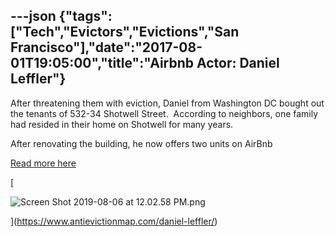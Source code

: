 ---json
{"tags":["Tech","Evictors","Evictions","San Francisco"],"date":"2017-08-01T19:05:00","title":"Airbnb Actor: Daniel Leffler"}
---

After threatening them with eviction, Daniel from Washington DC bought out the tenants of 532-34 Shotwell Street.  According to neighbors, one family had resided in their home on Shotwell for many years.  

After renovating the building, he now offers two units on AirBnb

[Read more here](https://www.antievictionmap.com/daniel-leffler/)

[

![Screen Shot 2019-08-06 at 12.02.58 PM.png](https://images.squarespace-cdn.com/content/v1/52b7d7a6e4b0b3e376ac8ea2/1565118221536-P1TYCM6G7F64OGJ0CSWI/ke17ZwdGBToddI8pDm48kLksKSwNZt0GqaOXONq6khFZw-zPPgdn4jUwVcJE1ZvWQUxwkmyExglNqGp0IvTJZamWLI2zvYWH8K3-s_4yszcp2ryTI0HqTOaaUohrI8PI2uFi8mN9zZZz6JEmqmOWbAuESbltMHRTAyfyBiJBEKo/Screen+Shot+2019-08-06+at+12.02.58+PM.png)

](https://www.antievictionmap.com/daniel-leffler/)